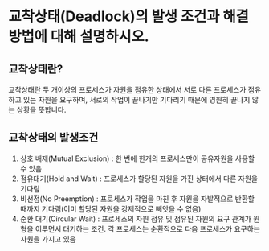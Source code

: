 # 교착상태(Deadlock)의 발생 조건과 해결방법에 대해 설명하시오.

## 교착상태란?
교착상태란 두 개이상의 프로세스가 자원을 점유한 상태에서 서로 다른 프로세스가 점유하고 있는 자원을 요구하며, 서로의 작업이 끝나기만 기다리기 때문에 영원히 끝나지 않는 상황을 뜻합니다.
## 교착상태의 발생조건
1. 상호 배제(Mutual Exclusion) : 한 번에 한개의 프로세스만이 공유자원을 사용할 수 있음
2. 점유대기(Hold and Wait) : 프로세스가 할당된 자원을 가진 상태에서 다른 자원을 기다림
3. 비선점(No Preemption) : 프로세스가 작업을 마친 후 자원을 자발적으로 반환할 때까지 기다림(이미 할당된 자원을 강제적으로 빼앗을 수 없음)
4. 순환 대기(Circular Wait) : 프로세스의 자원 점유 및 점유된 자원의 요구 관계가 원형을 이루면서 대기하는 조건. 각 프로세스는 순환적으로 다음 프로세스가 요구하는 자원을 가지고 있음
